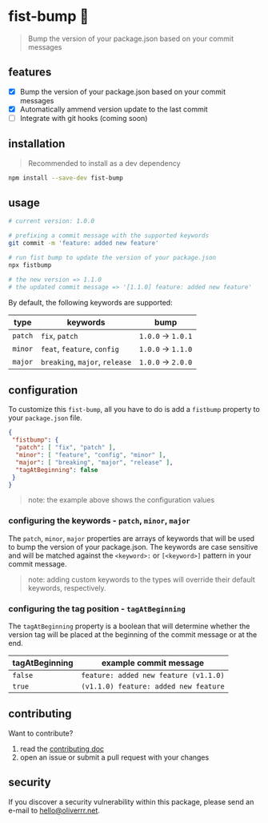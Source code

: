# fist-bump 👊

> Bump the version of your package.json based on your commit messages

## features

- [x] Bump the version of your package.json based on your commit messages
- [x] Automatically ammend version update to the last commit
- [ ] Integrate with git hooks (coming soon)

## installation

> Recommended to install as a dev dependency

```bash
npm install --save-dev fist-bump
```

## usage

```bash
# current version: 1.0.0

# prefixing a commit message with the supported keywords
git commit -m 'feature: added new feature'

# run fist bump to update the version of your package.json
npx fistbump

# the new version => 1.1.0
# the updated commit message => '[1.1.0] feature: added new feature'
```

By default, the following keywords are supported:

| type    | keywords                       | bump               |
| ------- | ------------------------------ | ------------------ |
| `patch` | `fix`, `patch`                 | `1.0.0` -> `1.0.1` |
| `minor` | `feat`, `feature`, `config`    | `1.0.0` -> `1.1.0` |
| `major` | `breaking`, `major`, `release` | `1.0.0` -> `2.0.0` |

## configuration

To customize this `fist-bump`, all you have to do is add a `fistbump` property to your `package.json` file.

```json
{
 "fistbump": {
  "patch": [ "fix", "patch" ],
  "minor": [ "feature", "config", "minor" ],
  "major": [ "breaking", "major", "release" ],
  "tagAtBeginning": false
 }
}
```

> note: the example above shows the configuration values

### configuring the keywords - `patch`, `minor`, `major`

The `patch`, `minor`, `major` properties are arrays of keywords that will be used to bump the version of your package.json. The keywords are case sensitive and will be matched against the `<keyword>:` or `[<keyword>]` pattern in your commit message.

> note: adding custom keywords to the types will override their default keywords, respectively.

### configuring the tag position - `tagAtBeginning`

The `tagAtBeginning` property is a boolean that will determine whether the version tag will be placed at the beginning of the commit message or at the end.

| tagAtBeginning | example commit message                |
| -------------- | ------------------------------------- |
| `false`        | `feature: added new feature (v1.1.0)` |
| `true`         | `(v1.1.0) feature: added new feature` |

## contributing

Want to contribute?

1. read the [contributing doc](./docs/contributing.md)
2. open an issue or submit a pull request with your changes

## security

If you discover a security vulnerability within this package, please send an e-mail to [hello@oliverrr.net](mailto:hello@oliverrr.net).
